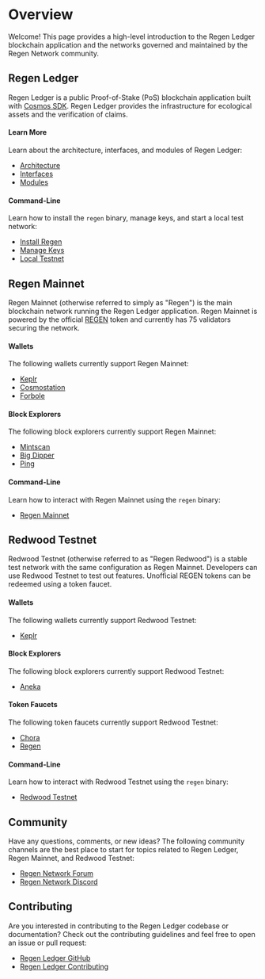 # Overview

Welcome! This page provides a high-level introduction to the Regen Ledger blockchain application and the networks governed and maintained by the Regen Network community.

## Regen Ledger

Regen Ledger is a public Proof-of-Stake (PoS) blockchain application built with [Cosmos SDK](https://docs.cosmos.network/). Regen Ledger provides the infrastructure for ecological assets and the verification of claims.

#### Learn More

Learn about the architecture, interfaces, and modules of Regen Ledger:

- [Architecture](architecture.md)
- [Interfaces](interfaces.md)
- [Modules](../modules/README.md)

#### Command-Line

Learn how to install the `regen` binary, manage keys, and start a local test network:

- [Install Regen](get-started)
- [Manage Keys](get-started/manage-keys.md)
- [Local Testnet](get-started/local-testnet.md)

## Regen Mainnet

Regen Mainnet (otherwise referred to simply as "Regen") is the main blockchain network running the Regen Ledger application. Regen Mainnet is powered by the official [REGEN](https://www.regen.network/token/) token and currently has 75 validators securing the network.

#### Wallets

The following wallets currently support Regen Mainnet:

- [Keplr](https://wallet.keplr.app)
- [Cosmostation](https://wallet.cosmostation.io/regen)
- [Forbole](https://x.forbole.com/wallets)

#### Block Explorers

The following block explorers currently support Regen Mainnet:

- [Mintscan](https://mintscan.io/regen)
- [Big Dipper](https://regen.bigdipper.live)
- [Ping](https://ping.pub/regen)

#### Command-Line

Learn how to interact with Regen Mainnet using the `regen` binary:

- [Regen Mainnet](get-started/regen-mainnet.md)

## Redwood Testnet

Redwood Testnet (otherwise referred to as "Regen Redwood") is a stable test network with the same configuration as Regen Mainnet. Developers can use Redwood Testnet to test out features. Unofficial REGEN tokens can be redeemed using a token faucet.

#### Wallets

The following wallets currently support Redwood Testnet:

- [Keplr](https://wallet.keplr.app)

#### Block Explorers

The following block explorers currently support Redwood Testnet:

- [Aneka](https://redwood.regen.aneka.io)

#### Token Faucets

The following token faucets currently support Redwood Testnet:

- [Chora](https://chora.io/faucet)
- [Regen](https://dev.app.regen.network/faucet)

#### Command-Line

Learn how to interact with Redwood Testnet using the `regen` binary:

- [Redwood Testnet](get-started/redwood-testnet.md)

## Community

Have any questions, comments, or new ideas? The following community channels are the best place to start for topics related to Regen Ledger, Regen Mainnet, and Redwood Testnet:

- [Regen Network Forum](https://forum.regen.network)
- [Regen Network Discord](https://discord.gg/regen-network)

## Contributing

Are you interested in contributing to the Regen Ledger codebase or documentation? Check out the contributing guidelines and feel free to open an issue or pull request:

- [Regen Ledger GitHub](https://github.com/regen-network/regen-ledger)
- [Regen Ledger Contributing](https://github.com/regen-network/regen-ledger/blob/main/CONTRIBUTING.md)
